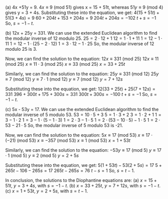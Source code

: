  (a) 4x +51y = 9.
$4x \equiv 9$ (mod 51) gives x = 15 + 51t, whereas 5$1y \equiv 9$ (mod 4) gives y = 3 + 4s.
Substituting these into the equation, we get:
$4(15 + 51t) + 51(3 + 4s) = 9$
$60 + 204t + 153 + 204s = 9$
$204t + 204s = -102$
$t + s = -1$
So, $s = -1 - t$.

(b) 12x + 25y = 331.
We can use the extended Euclidean algorithm to find the modular inverse of 12 modulo 25.
$25 = 2 \cdot 12 + 1$
$12 = 1 \cdot 1 + 11$
$1 = 12 - 1 \cdot 11$
$1 = 12 - 1 \cdot (25 - 2 \cdot 12)$
$1 = 3 \cdot 12 - 1 \cdot 25$
So, the modular inverse of 12 modulo 25 is 3.

Now, we can find the solution to the equation:
$12x \equiv 331$ (mod 25)
$12x \equiv 11$ (mod 25)
$x \equiv 11 \cdot 3$ (mod 25)
$x \equiv 33$ (mod 25)
$x = 33 + 25t$

Similarly, we can find the solution to the equation:
$25y \equiv 331$ (mod 12)
$25y \equiv 7$ (mod 12)
$y \equiv 7 \cdot 1$ (mod 12)
$y \equiv 7$ (mod 12)
$y = 7 + 12s$

Substituting these into the equation, we get:
$12(33 + 25t) + 25(7 + 12s) = 331$
$396 + 300t + 175 + 300s = 331$
$300t + 300s = -100$
$t + s = -1$
So, $s = -1 - t$.

(c) 5x - 53y = 17.
We can use the extended Euclidean algorithm to find the modular inverse of 5 modulo 53.
$53 = 10 \cdot 5 + 3$
$5 = 1 \cdot 3 + 2$
$3 = 1 \cdot 2 + 1$
$1 = 3 - 1 \cdot 2$
$1 = 3 - 1 \cdot (5 - 1 \cdot 3)$
$1 = 2 \cdot 3 - 1 \cdot 5$
$1 = 2 \cdot (53 - 10 \cdot 5) - 1 \cdot 5$
$1 = 2 \cdot 53 - 21 \cdot 5$
So, the modular inverse of 5 modulo 53 is -21.

Now, we can find the solution to the equation:
$5x \equiv 17$ (mod 53)
$x \equiv 17 \cdot (-21)$ (mod 53)
$x \equiv -357$ (mod 53)
$x \equiv 1$ (mod 53)
$x = 1 + 53t$

Similarly, we can find the solution to the equation:
$-53y \equiv 17$ (mod 5)
$y \equiv 17 \cdot 1$ (mod 5)
$y \equiv 2$ (mod 5)
$y = 2 + 5s$

Substituting these into the equation, we get:
$5(1 + 53t) - 53(2 + 5s) = 17$
$5 + 265t - 106 - 265s = 17$
$265t - 265s = 76$
$t - s = 1$
So, $s = t - 1$.

In conclusion, the solutions to the Diophantine equations are:
(a) $x = 15 + 51t$, $y = 3 + 4s$, with $s = -1 - t$.
(b) $x = 33 + 25t$, $y = 7 + 12s$, with $s = -1 - t$.
(c) $x = 1 + 53t$, $y = 2 + 5s$, with $s = t - 1$.